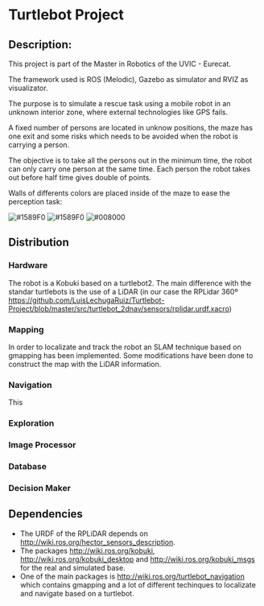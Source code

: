 
# Turtlebot Project
## Description:

This project is part of the Master in Robotics of the UVIC - Eurecat.

The framework used is ROS (Melodic), Gazebo as simulator and RVIZ as visualizator.

The purpose is to simulate a rescue task using a mobile robot in an unknown interior zone, where external technologies like GPS fails.

A fixed number of persons are located in unknow positions, the maze has one exit and some risks which needs to be avoided when the robot is carrying a person. 

The objective is to take all the persons out in the minimum time, the robot can only carry one person at the same time. Each person the robot takes out before half time gives double of points. 

Walls of differents colors are placed inside of the maze to ease the perception task:

![#1589F0](https://placehold.it/100/1589F0/ffffff/?text=PERS)  ![#1589F0](https://placehold.it/100/f03c15/ffffff/?text=RISK)
![#008000](https://placehold.it/100/008000/ffffff/?text=EXIT)  

## Distribution

### Hardware
The robot is a Kobuki based on a turtlebot2. The main difference with the standar turtlebots is the use of a LiDAR (in our case the RPLidar 360º https://github.com/LuisLechugaRuiz/Turtlebot-Project/blob/master/src/turtlebot_2dnav/sensors/rplidar.urdf.xacro)

### Mapping

In order to localizate and track the robot an SLAM technique based on gmapping has been implemented. Some modifications have been done to construct the map with the LiDAR information. 

### Navigation

This

### Exploration

### Image Processor

### Database

### Decision Maker

## Dependencies


- The URDF of the RPLiDAR depends on http://wiki.ros.org/hector_sensors_description.
- The packages http://wiki.ros.org/kobuki, http://wiki.ros.org/kobuki_desktop and http://wiki.ros.org/kobuki_msgs for the real and simulated base.
- One of the main packages is http://wiki.ros.org/turtlebot_navigation which contains gmapping and a lot of different techinques to localizate and navigate based on a turtlebot.

